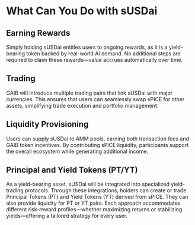 # What Can You Do with sUSDai

## **Earning Rewards**

Simply holding sUSDai entitles users to ongoing rewards, as it is a yield-bearing token backed by real-world AI demand. No additional steps are required to claim these rewards—value accrues automatically over time.

## **Trading**

GAIB will introduce multiple trading pairs that link sUSDai with major currencies. This ensures that users can seamlessly swap sPICE for other assets, simplifying trade execution and portfolio management.

## **Liquidity Provisioning**

Users can supply sUSDai to AMM pools, earning both transaction fees and GAIB token incentives. By contributing sPICE liquidity, participants support the overall ecosystem while generating additional income.

## **Principal and Yield Tokens (PT/YT)**

As a yield-bearing asset, sUSDai will be integrated into specialized yield-trading protocols. Through these integrations, holders can create or trade Principal Tokens (PT) and Yield Tokens (YT) derived from sPICE. They can also provide liquidity for PT or YT pairs. Each approach accommodates different risk-reward profiles—whether maximizing returns or stabilizing yields—offering a tailored strategy for every user.
